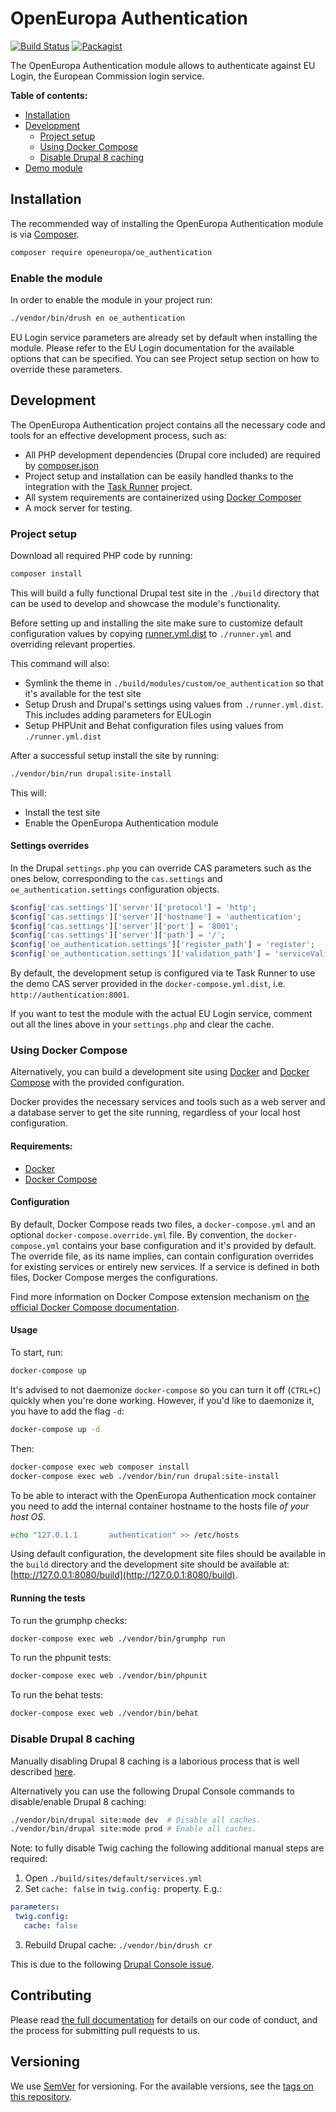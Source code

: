 # OpenEuropa Authentication

[![Build Status](https://drone.fpfis.eu/api/badges/openeuropa/oe_authentication/status.svg?branch=master)](https://drone.fpfis.eu/openeuropa/oe_authentication)
[![Packagist](https://img.shields.io/packagist/v/openeuropa/oe_authentication.svg)](https://packagist.org/packages/openeuropa/oe_authentication)

The OpenEuropa Authentication module allows to authenticate against EU Login, the European Commission login service.

**Table of contents:**

- [Installation](#installation)
- [Development](#development)
  - [Project setup](#project-setup)
  - [Using Docker Compose](#using-docker-compose)
  - [Disable Drupal 8 caching](#disable-drupal-8-caching)
- [Demo module](#demo-module)

## Installation

The recommended way of installing the OpenEuropa Authentication module is via [Composer][2].

```bash
composer require openeuropa/oe_authentication
```

### Enable the module

In order to enable the module in your project run:

```bash
./vendor/bin/drush en oe_authentication
```

EU Login service parameters are already set by default when installing the module. Please refer to the EU Login documentation for the available options that can
be specified. You can see Project setup section on how to override these parameters.

## Development

The OpenEuropa Authentication project contains all the necessary code and tools for an effective development process,
such as:

- All PHP development dependencies (Drupal core included) are required by [composer.json](composer.json)
- Project setup and installation can be easily handled thanks to the integration with the [Task Runner][3] project.
- All system requirements are containerized using [Docker Composer][4]
- A mock server for testing.

### Project setup

Download all required PHP code by running:

```bash
composer install
```

This will build a fully functional Drupal test site in the `./build` directory that can be used to develop and showcase
the module's functionality.

Before setting up and installing the site make sure to customize default configuration values by copying [runner.yml.dist](runner.yml.dist)
to `./runner.yml` and overriding relevant properties.

This command will also:

- Symlink the theme in  `./build/modules/custom/oe_authentication` so that it's available for the test site
- Setup Drush and Drupal's settings using values from `./runner.yml.dist`. This includes adding parameters for EULogin
- Setup PHPUnit and Behat configuration files using values from `./runner.yml.dist`

After a successful setup install the site by running:

```bash
./vendor/bin/run drupal:site-install
```

This will:

- Install the test site
- Enable the OpenEuropa Authentication module

#### Settings overrides

In the Drupal `settings.php` you can override CAS parameters such as the ones below, corresponding to the
`cas.settings` and `oe_authentication.settings` configuration objects.

```php
$config['cas.settings']['server']['protocol'] = 'http';
$config['cas.settings']['server']['hostname'] = 'authentication';
$config['cas.settings']['server']['port'] = '8001';
$config['cas.settings']['server']['path'] = '/';
$config['oe_authentication.settings']['register_path'] = 'register';
$config['oe_authentication.settings']['validation_path'] = 'serviceValidate';
```

By default, the development setup is configured via te Task Runner to use the demo CAS server provided in the
`docker-compose.yml.dist`, i.e. `http://authentication:8001`.

If you want to test the module with the actual EU Login service, comment out all the lines above in your `settings.php`
and clear the cache.

### Using Docker Compose

Alternatively, you can build a development site using [Docker](https://www.docker.com/get-docker) and 
[Docker Compose](https://docs.docker.com/compose/) with the provided configuration.

Docker provides the necessary services and tools such as a web server and a database server to get the site running, 
regardless of your local host configuration.

#### Requirements:

- [Docker](https://www.docker.com/get-docker)
- [Docker Compose](https://docs.docker.com/compose/)

#### Configuration

By default, Docker Compose reads two files, a `docker-compose.yml` and an optional `docker-compose.override.yml` file.
By convention, the `docker-compose.yml` contains your base configuration and it's provided by default.
The override file, as its name implies, can contain configuration overrides for existing services or entirely new 
services.
If a service is defined in both files, Docker Compose merges the configurations.

Find more information on Docker Compose extension mechanism on [the official Docker Compose documentation](https://docs.docker.com/compose/extends/).

#### Usage

To start, run:

```bash
docker-compose up
```

It's advised to not daemonize `docker-compose` so you can turn it off (`CTRL+C`) quickly when you're done working.
However, if you'd like to daemonize it, you have to add the flag `-d`:

```bash
docker-compose up -d
```

Then:

```bash
docker-compose exec web composer install
docker-compose exec web ./vendor/bin/run drupal:site-install
```

To be able to interact with the OpenEuropa Authentication mock container you need to add the internal container hostname to the hosts file _of your host OS_.

```bash
echo "127.0.1.1       authentication" >> /etc/hosts
```

Using default configuration, the development site files should be available in the `build` directory and the development site should be available at: [http://127.0.0.1:8080/build](http://127.0.0.1:8080/build).

#### Running the tests

To run the grumphp checks:

```bash
docker-compose exec web ./vendor/bin/grumphp run
```

To run the phpunit tests:

```bash
docker-compose exec web ./vendor/bin/phpunit
```

To run the behat tests:

```bash
docker-compose exec web ./vendor/bin/behat
```

### Disable Drupal 8 caching

Manually disabling Drupal 8 caching is a laborious process that is well described [here][10].

Alternatively you can use the following Drupal Console commands to disable/enable Drupal 8 caching:

```bash
./vendor/bin/drupal site:mode dev  # Disable all caches.
./vendor/bin/drupal site:mode prod # Enable all caches.
```

Note: to fully disable Twig caching the following additional manual steps are required:

1. Open `./build/sites/default/services.yml`
2. Set `cache: false` in `twig.config:` property. E.g.:

```yaml
parameters:
 twig.config:
   cache: false
```

3. Rebuild Drupal cache: `./vendor/bin/drush cr`

This is due to the following [Drupal Console issue][11].

## Contributing

Please read [the full documentation](https://github.com/openeuropa/openeuropa) for details on our code of conduct, and the process for submitting pull requests to us.

## Versioning

We use [SemVer](http://semver.org/) for versioning. For the available versions, see the [tags on this repository](https://github.com/openeuropa/oe_authentication/tags).

[1]: https://github.com/openeuropa/oe_theme
[2]: https://www.drupal.org/docs/develop/using-composer/using-composer-to-manage-drupal-site-dependencies#managing-contributed
[3]: https://github.com/openeuropa/task-runner
[4]: https://docs.docker.com/compose
[5]: https://github.com/openeuropa/oe_theme#project-setup
[6]: https://nodejs.org/en
[7]: https://www.drupal.org/project/config_devel
[8]: https://www.docker.com/get-docker
[9]: https://docs.docker.com/compose
[10]: https://www.drupal.org/node/2598914
[11]: https://github.com/hechoendrupal/drupal-console/issues/3854
[12]: https://www.drupal.org/docs/8/extending-drupal-8/installing-drupal-8-modules
[13]: https://www.drush.org/
